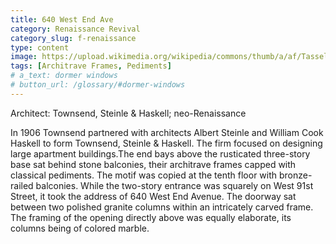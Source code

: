 ```yaml
---
title: 640 West End Ave
category: Renaissance Revival
category_slug: f-renaissance
type: content
image: https://upload.wikimedia.org/wikipedia/commons/thumb/a/af/Tassel_House_stairway.JPG/800px-Tassel_House_stairway.JPG
tags: [Architrave Frames, Pediments]
# a_text: dormer windows
# button_url: /glossary/#dormer-windows
---
```


Architect: Townsend, Steinle & Haskell; neo-Renaissance

In 1906 Townsend partnered with architects Albert Steinle and William Cook Haskell to form Townsend, Steinle & Haskell.  The firm focused on designing large apartment buildings.The end bays above the rusticated three-story base sat behind stone balconies, their architrave frames capped with classical pediments.  The motif was copied at the tenth floor with bronze-railed balconies.  While the two-story entrance was squarely on West 91st Street, it took the address of 640 West End Avenue.   The doorway sat between two polished granite columns within an intricately carved frame.  The framing of the opening directly above was equally elaborate, its columns being of colored marble.
 

